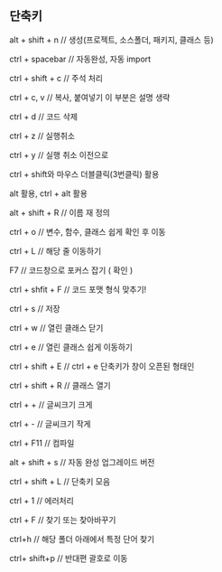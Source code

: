 ## 단축키

alt + shift + n	// 생성(프로젝트, 소스폴더, 패키지, 클래스 등)

ctrl + spacebar // 자동완성, 자동 import

ctrl + shift + c // 주석 처리

ctrl + c, v	// 복사, 붙여넣기 이 부분은 설명 생략

ctrl + d	// 코드 삭제

ctrl + z	// 실행취소

ctrl + y	// 실행 취소 이전으로

ctrl + shift와 마우스 더블클릭(3번클릭) 활용

alt 활용, ctrl + alt 활용

alt + shift + R // 이름 재 정의

ctrl + o // 변수, 함수, 클래스 쉽게 확인 후 이동

ctrl + L // 해당 줄 이동하기

F7	// 코드창으로 포커스 잡기 ( 확인 )

ctrl + shfit + F // 코드 포맷 형식 맞추기!

ctrl + s // 저장

ctrl + w // 열린 클래스 닫기

ctrl + e // 열린 클래스 쉽게 이동하기

ctrl + shift + E // ctrl + e 단축키가 창이 오픈된 형태인

ctrl + shift + R // 클래스 열기

ctrl + + // 글씨크기 크게

ctrl + - // 글씨크기 작게

ctrl + F11 // 컴파일

alt + shift + s // 자동 완성 업그레이드 버전

ctrl + shift + L // 단축키 모음

ctrl + 1 // 에러처리

ctrl + F // 찾기 또는 찾아바꾸기

ctrl+h // 해당 폴더 아래에서 특정 단어 찾기

ctrl+ shift+p // 반대편 괄호로 이동
